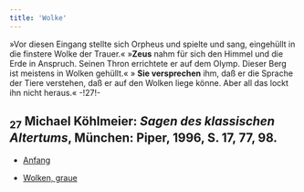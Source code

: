 ```yaml
---
title: 'Wolke'
---
```


»Vor diesen Eingang stellte sich Orpheus und spielte und sang, eingehüllt in die finstere Wolke der Trauer.«    »**Zeus** nahm für sich den Himmel und die Erde in Anspruch. Seinen Thron errichtete er auf dem Olymp. Dieser Berg ist meistens in Wolken gehüllt.«  » **Sie versprechen** ihm, daß er die Sprache der Tiere verstehen, daß er auf den Wolken liege könne. Aber all das lockt ihn nicht heraus.« -!27!-  
## <sub class="subscript">**27**</sub> Michael Köhlmeier: _Sagen des klassischen Altertums_, München: Piper, 1996, S. 17, 77, 98.

* [Anfang](Beginnings_de)

* [Wolken, graue](Clozuds,%20Gray_de)
